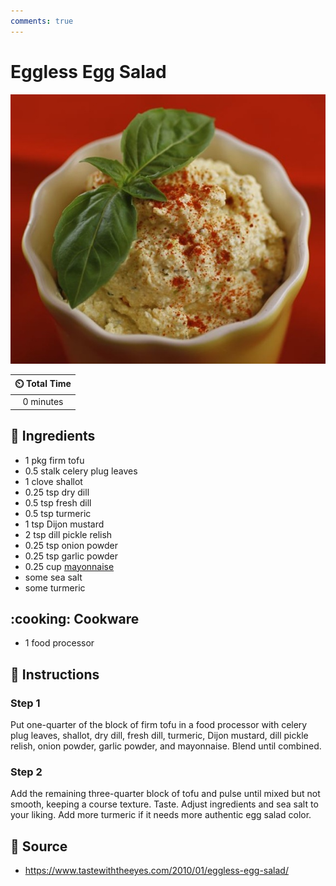```yaml
---
comments: true
---
```

# Eggless Egg Salad

![Eggless Egg Salad](../assets/images/eggless-egg-salad.jpg)

| :timer_clock: Total Time |
|:-----------------------: |
| 0 minutes |

## :salt: Ingredients

- 1 pkg firm tofu
- 0.5 stalk celery plug leaves
- 1 clove shallot
- 0.25 tsp dry dill
- 0.5 tsp fresh dill
- 0.5 tsp turmeric
- 1 tsp Dijon mustard
- 2 tsp dill pickle relish
- 0.25 tsp onion powder
- 0.25 tsp garlic powder
- 0.25 cup [mayonnaise][1]
- some sea salt
- some turmeric

## :cooking: Cookware

- 1 food processor

## :pencil: Instructions

### Step 1

Put one-quarter of the block of firm tofu in a food processor with celery plug leaves, shallot, dry dill, fresh dill,
turmeric, Dijon mustard, dill pickle relish, onion powder, garlic powder, and mayonnaise. Blend until combined.

### Step 2

Add the remaining three-quarter block of tofu and pulse until mixed but not smooth, keeping a course texture. Taste.
Adjust ingredients and sea salt to your liking. Add more turmeric if it needs more authentic egg salad color.

## :link: Source

- <https://www.tastewiththeeyes.com/2010/01/eggless-egg-salad/>

[1]: <../sauces-and-dressings/mayonnaise.md>
